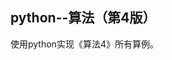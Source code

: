 ## python--算法（第4版）
使用python实现《算法4》所有算例。
<img src="https://github.com/MrZhangKY/python--Algorithms-Fouth-Edition/blob/main/Graphs/043017085937_0%E5%B0%81%E9%9D%A2_1.Jpeg" alt="043017085937_0封面_1" style="zoom:1%;" />
